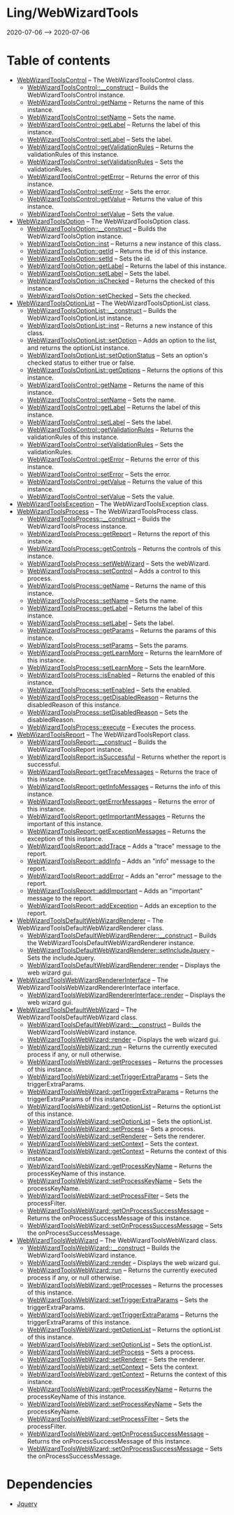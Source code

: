 Ling/WebWizardTools
================
2020-07-06 --> 2020-07-06




Table of contents
===========

- [WebWizardToolsControl](https://github.com/lingtalfi/WebWizardTools/blob/master/doc/api/Ling/WebWizardTools/Controls/WebWizardToolsControl.md) &ndash; The WebWizardToolsControl class.
    - [WebWizardToolsControl::__construct](https://github.com/lingtalfi/WebWizardTools/blob/master/doc/api/Ling/WebWizardTools/Controls/WebWizardToolsControl/__construct.md) &ndash; Builds the WebWizardToolsControl instance.
    - [WebWizardToolsControl::getName](https://github.com/lingtalfi/WebWizardTools/blob/master/doc/api/Ling/WebWizardTools/Controls/WebWizardToolsControl/getName.md) &ndash; Returns the name of this instance.
    - [WebWizardToolsControl::setName](https://github.com/lingtalfi/WebWizardTools/blob/master/doc/api/Ling/WebWizardTools/Controls/WebWizardToolsControl/setName.md) &ndash; Sets the name.
    - [WebWizardToolsControl::getLabel](https://github.com/lingtalfi/WebWizardTools/blob/master/doc/api/Ling/WebWizardTools/Controls/WebWizardToolsControl/getLabel.md) &ndash; Returns the label of this instance.
    - [WebWizardToolsControl::setLabel](https://github.com/lingtalfi/WebWizardTools/blob/master/doc/api/Ling/WebWizardTools/Controls/WebWizardToolsControl/setLabel.md) &ndash; Sets the label.
    - [WebWizardToolsControl::getValidationRules](https://github.com/lingtalfi/WebWizardTools/blob/master/doc/api/Ling/WebWizardTools/Controls/WebWizardToolsControl/getValidationRules.md) &ndash; Returns the validationRules of this instance.
    - [WebWizardToolsControl::setValidationRules](https://github.com/lingtalfi/WebWizardTools/blob/master/doc/api/Ling/WebWizardTools/Controls/WebWizardToolsControl/setValidationRules.md) &ndash; Sets the validationRules.
    - [WebWizardToolsControl::getError](https://github.com/lingtalfi/WebWizardTools/blob/master/doc/api/Ling/WebWizardTools/Controls/WebWizardToolsControl/getError.md) &ndash; Returns the error of this instance.
    - [WebWizardToolsControl::setError](https://github.com/lingtalfi/WebWizardTools/blob/master/doc/api/Ling/WebWizardTools/Controls/WebWizardToolsControl/setError.md) &ndash; Sets the error.
    - [WebWizardToolsControl::getValue](https://github.com/lingtalfi/WebWizardTools/blob/master/doc/api/Ling/WebWizardTools/Controls/WebWizardToolsControl/getValue.md) &ndash; Returns the value of this instance.
    - [WebWizardToolsControl::setValue](https://github.com/lingtalfi/WebWizardTools/blob/master/doc/api/Ling/WebWizardTools/Controls/WebWizardToolsControl/setValue.md) &ndash; Sets the value.
- [WebWizardToolsOption](https://github.com/lingtalfi/WebWizardTools/blob/master/doc/api/Ling/WebWizardTools/Controls/WebWizardToolsOption.md) &ndash; The WebWizardToolsOption class.
    - [WebWizardToolsOption::__construct](https://github.com/lingtalfi/WebWizardTools/blob/master/doc/api/Ling/WebWizardTools/Controls/WebWizardToolsOption/__construct.md) &ndash; Builds the WebWizardToolsOption instance.
    - [WebWizardToolsOption::inst](https://github.com/lingtalfi/WebWizardTools/blob/master/doc/api/Ling/WebWizardTools/Controls/WebWizardToolsOption/inst.md) &ndash; Returns a new instance of this class.
    - [WebWizardToolsOption::getId](https://github.com/lingtalfi/WebWizardTools/blob/master/doc/api/Ling/WebWizardTools/Controls/WebWizardToolsOption/getId.md) &ndash; Returns the id of this instance.
    - [WebWizardToolsOption::setId](https://github.com/lingtalfi/WebWizardTools/blob/master/doc/api/Ling/WebWizardTools/Controls/WebWizardToolsOption/setId.md) &ndash; Sets the id.
    - [WebWizardToolsOption::getLabel](https://github.com/lingtalfi/WebWizardTools/blob/master/doc/api/Ling/WebWizardTools/Controls/WebWizardToolsOption/getLabel.md) &ndash; Returns the label of this instance.
    - [WebWizardToolsOption::setLabel](https://github.com/lingtalfi/WebWizardTools/blob/master/doc/api/Ling/WebWizardTools/Controls/WebWizardToolsOption/setLabel.md) &ndash; Sets the label.
    - [WebWizardToolsOption::isChecked](https://github.com/lingtalfi/WebWizardTools/blob/master/doc/api/Ling/WebWizardTools/Controls/WebWizardToolsOption/isChecked.md) &ndash; Returns the checked of this instance.
    - [WebWizardToolsOption::setChecked](https://github.com/lingtalfi/WebWizardTools/blob/master/doc/api/Ling/WebWizardTools/Controls/WebWizardToolsOption/setChecked.md) &ndash; Sets the checked.
- [WebWizardToolsOptionList](https://github.com/lingtalfi/WebWizardTools/blob/master/doc/api/Ling/WebWizardTools/Controls/WebWizardToolsOptionList.md) &ndash; The WebWizardToolsOptionList class.
    - [WebWizardToolsOptionList::__construct](https://github.com/lingtalfi/WebWizardTools/blob/master/doc/api/Ling/WebWizardTools/Controls/WebWizardToolsOptionList/__construct.md) &ndash; Builds the WebWizardToolsOptionList instance.
    - [WebWizardToolsOptionList::inst](https://github.com/lingtalfi/WebWizardTools/blob/master/doc/api/Ling/WebWizardTools/Controls/WebWizardToolsOptionList/inst.md) &ndash; Returns a new instance of this class.
    - [WebWizardToolsOptionList::setOption](https://github.com/lingtalfi/WebWizardTools/blob/master/doc/api/Ling/WebWizardTools/Controls/WebWizardToolsOptionList/setOption.md) &ndash; Adds an option to the list, and returns the optionList instance.
    - [WebWizardToolsOptionList::setOptionStatus](https://github.com/lingtalfi/WebWizardTools/blob/master/doc/api/Ling/WebWizardTools/Controls/WebWizardToolsOptionList/setOptionStatus.md) &ndash; Sets an option's checked status to either true or false.
    - [WebWizardToolsOptionList::getOptions](https://github.com/lingtalfi/WebWizardTools/blob/master/doc/api/Ling/WebWizardTools/Controls/WebWizardToolsOptionList/getOptions.md) &ndash; Returns the options of this instance.
    - [WebWizardToolsControl::getName](https://github.com/lingtalfi/WebWizardTools/blob/master/doc/api/Ling/WebWizardTools/Controls/WebWizardToolsControl/getName.md) &ndash; Returns the name of this instance.
    - [WebWizardToolsControl::setName](https://github.com/lingtalfi/WebWizardTools/blob/master/doc/api/Ling/WebWizardTools/Controls/WebWizardToolsControl/setName.md) &ndash; Sets the name.
    - [WebWizardToolsControl::getLabel](https://github.com/lingtalfi/WebWizardTools/blob/master/doc/api/Ling/WebWizardTools/Controls/WebWizardToolsControl/getLabel.md) &ndash; Returns the label of this instance.
    - [WebWizardToolsControl::setLabel](https://github.com/lingtalfi/WebWizardTools/blob/master/doc/api/Ling/WebWizardTools/Controls/WebWizardToolsControl/setLabel.md) &ndash; Sets the label.
    - [WebWizardToolsControl::getValidationRules](https://github.com/lingtalfi/WebWizardTools/blob/master/doc/api/Ling/WebWizardTools/Controls/WebWizardToolsControl/getValidationRules.md) &ndash; Returns the validationRules of this instance.
    - [WebWizardToolsControl::setValidationRules](https://github.com/lingtalfi/WebWizardTools/blob/master/doc/api/Ling/WebWizardTools/Controls/WebWizardToolsControl/setValidationRules.md) &ndash; Sets the validationRules.
    - [WebWizardToolsControl::getError](https://github.com/lingtalfi/WebWizardTools/blob/master/doc/api/Ling/WebWizardTools/Controls/WebWizardToolsControl/getError.md) &ndash; Returns the error of this instance.
    - [WebWizardToolsControl::setError](https://github.com/lingtalfi/WebWizardTools/blob/master/doc/api/Ling/WebWizardTools/Controls/WebWizardToolsControl/setError.md) &ndash; Sets the error.
    - [WebWizardToolsControl::getValue](https://github.com/lingtalfi/WebWizardTools/blob/master/doc/api/Ling/WebWizardTools/Controls/WebWizardToolsControl/getValue.md) &ndash; Returns the value of this instance.
    - [WebWizardToolsControl::setValue](https://github.com/lingtalfi/WebWizardTools/blob/master/doc/api/Ling/WebWizardTools/Controls/WebWizardToolsControl/setValue.md) &ndash; Sets the value.
- [WebWizardToolsException](https://github.com/lingtalfi/WebWizardTools/blob/master/doc/api/Ling/WebWizardTools/Exception/WebWizardToolsException.md) &ndash; The WebWizardToolsException class.
- [WebWizardToolsProcess](https://github.com/lingtalfi/WebWizardTools/blob/master/doc/api/Ling/WebWizardTools/Process/WebWizardToolsProcess.md) &ndash; The WebWizardToolsProcess class.
    - [WebWizardToolsProcess::__construct](https://github.com/lingtalfi/WebWizardTools/blob/master/doc/api/Ling/WebWizardTools/Process/WebWizardToolsProcess/__construct.md) &ndash; Builds the WebWizardToolsProcess instance.
    - [WebWizardToolsProcess::getReport](https://github.com/lingtalfi/WebWizardTools/blob/master/doc/api/Ling/WebWizardTools/Process/WebWizardToolsProcess/getReport.md) &ndash; Returns the report of this instance.
    - [WebWizardToolsProcess::getControls](https://github.com/lingtalfi/WebWizardTools/blob/master/doc/api/Ling/WebWizardTools/Process/WebWizardToolsProcess/getControls.md) &ndash; Returns the controls of this instance.
    - [WebWizardToolsProcess::setWebWizard](https://github.com/lingtalfi/WebWizardTools/blob/master/doc/api/Ling/WebWizardTools/Process/WebWizardToolsProcess/setWebWizard.md) &ndash; Sets the webWizard.
    - [WebWizardToolsProcess::setControl](https://github.com/lingtalfi/WebWizardTools/blob/master/doc/api/Ling/WebWizardTools/Process/WebWizardToolsProcess/setControl.md) &ndash; Adds a control to this process.
    - [WebWizardToolsProcess::getName](https://github.com/lingtalfi/WebWizardTools/blob/master/doc/api/Ling/WebWizardTools/Process/WebWizardToolsProcess/getName.md) &ndash; Returns the name of this instance.
    - [WebWizardToolsProcess::setName](https://github.com/lingtalfi/WebWizardTools/blob/master/doc/api/Ling/WebWizardTools/Process/WebWizardToolsProcess/setName.md) &ndash; Sets the name.
    - [WebWizardToolsProcess::getLabel](https://github.com/lingtalfi/WebWizardTools/blob/master/doc/api/Ling/WebWizardTools/Process/WebWizardToolsProcess/getLabel.md) &ndash; Returns the label of this instance.
    - [WebWizardToolsProcess::setLabel](https://github.com/lingtalfi/WebWizardTools/blob/master/doc/api/Ling/WebWizardTools/Process/WebWizardToolsProcess/setLabel.md) &ndash; Sets the label.
    - [WebWizardToolsProcess::getParams](https://github.com/lingtalfi/WebWizardTools/blob/master/doc/api/Ling/WebWizardTools/Process/WebWizardToolsProcess/getParams.md) &ndash; Returns the params of this instance.
    - [WebWizardToolsProcess::setParams](https://github.com/lingtalfi/WebWizardTools/blob/master/doc/api/Ling/WebWizardTools/Process/WebWizardToolsProcess/setParams.md) &ndash; Sets the params.
    - [WebWizardToolsProcess::getLearnMore](https://github.com/lingtalfi/WebWizardTools/blob/master/doc/api/Ling/WebWizardTools/Process/WebWizardToolsProcess/getLearnMore.md) &ndash; Returns the learnMore of this instance.
    - [WebWizardToolsProcess::setLearnMore](https://github.com/lingtalfi/WebWizardTools/blob/master/doc/api/Ling/WebWizardTools/Process/WebWizardToolsProcess/setLearnMore.md) &ndash; Sets the learnMore.
    - [WebWizardToolsProcess::isEnabled](https://github.com/lingtalfi/WebWizardTools/blob/master/doc/api/Ling/WebWizardTools/Process/WebWizardToolsProcess/isEnabled.md) &ndash; Returns the enabled of this instance.
    - [WebWizardToolsProcess::setEnabled](https://github.com/lingtalfi/WebWizardTools/blob/master/doc/api/Ling/WebWizardTools/Process/WebWizardToolsProcess/setEnabled.md) &ndash; Sets the enabled.
    - [WebWizardToolsProcess::getDisabledReason](https://github.com/lingtalfi/WebWizardTools/blob/master/doc/api/Ling/WebWizardTools/Process/WebWizardToolsProcess/getDisabledReason.md) &ndash; Returns the disabledReason of this instance.
    - [WebWizardToolsProcess::setDisabledReason](https://github.com/lingtalfi/WebWizardTools/blob/master/doc/api/Ling/WebWizardTools/Process/WebWizardToolsProcess/setDisabledReason.md) &ndash; Sets the disabledReason.
    - [WebWizardToolsProcess::execute](https://github.com/lingtalfi/WebWizardTools/blob/master/doc/api/Ling/WebWizardTools/Process/WebWizardToolsProcess/execute.md) &ndash; Executes the process.
- [WebWizardToolsReport](https://github.com/lingtalfi/WebWizardTools/blob/master/doc/api/Ling/WebWizardTools/Report/WebWizardToolsReport.md) &ndash; The WebWizardToolsReport class.
    - [WebWizardToolsReport::__construct](https://github.com/lingtalfi/WebWizardTools/blob/master/doc/api/Ling/WebWizardTools/Report/WebWizardToolsReport/__construct.md) &ndash; Builds the WebWizardToolsReport instance.
    - [WebWizardToolsReport::isSuccessful](https://github.com/lingtalfi/WebWizardTools/blob/master/doc/api/Ling/WebWizardTools/Report/WebWizardToolsReport/isSuccessful.md) &ndash; Returns whether the report is successful.
    - [WebWizardToolsReport::getTraceMessages](https://github.com/lingtalfi/WebWizardTools/blob/master/doc/api/Ling/WebWizardTools/Report/WebWizardToolsReport/getTraceMessages.md) &ndash; Returns the trace of this instance.
    - [WebWizardToolsReport::getInfoMessages](https://github.com/lingtalfi/WebWizardTools/blob/master/doc/api/Ling/WebWizardTools/Report/WebWizardToolsReport/getInfoMessages.md) &ndash; Returns the info of this instance.
    - [WebWizardToolsReport::getErrorMessages](https://github.com/lingtalfi/WebWizardTools/blob/master/doc/api/Ling/WebWizardTools/Report/WebWizardToolsReport/getErrorMessages.md) &ndash; Returns the error of this instance.
    - [WebWizardToolsReport::getImportantMessages](https://github.com/lingtalfi/WebWizardTools/blob/master/doc/api/Ling/WebWizardTools/Report/WebWizardToolsReport/getImportantMessages.md) &ndash; Returns the important of this instance.
    - [WebWizardToolsReport::getExceptionMessages](https://github.com/lingtalfi/WebWizardTools/blob/master/doc/api/Ling/WebWizardTools/Report/WebWizardToolsReport/getExceptionMessages.md) &ndash; Returns the exception of this instance.
    - [WebWizardToolsReport::addTrace](https://github.com/lingtalfi/WebWizardTools/blob/master/doc/api/Ling/WebWizardTools/Report/WebWizardToolsReport/addTrace.md) &ndash; Adds a "trace" message to the report.
    - [WebWizardToolsReport::addInfo](https://github.com/lingtalfi/WebWizardTools/blob/master/doc/api/Ling/WebWizardTools/Report/WebWizardToolsReport/addInfo.md) &ndash; Adds an "info" message to the report.
    - [WebWizardToolsReport::addError](https://github.com/lingtalfi/WebWizardTools/blob/master/doc/api/Ling/WebWizardTools/Report/WebWizardToolsReport/addError.md) &ndash; Adds an "error" message to the report.
    - [WebWizardToolsReport::addImportant](https://github.com/lingtalfi/WebWizardTools/blob/master/doc/api/Ling/WebWizardTools/Report/WebWizardToolsReport/addImportant.md) &ndash; Adds an "important" message to the report.
    - [WebWizardToolsReport::addException](https://github.com/lingtalfi/WebWizardTools/blob/master/doc/api/Ling/WebWizardTools/Report/WebWizardToolsReport/addException.md) &ndash; Adds an exception to the report.
- [WebWizardToolsDefaultWebWizardRenderer](https://github.com/lingtalfi/WebWizardTools/blob/master/doc/api/Ling/WebWizardTools/WebWizard/Renderer/WebWizardToolsDefaultWebWizardRenderer.md) &ndash; The WebWizardToolsDefaultWebWizardRenderer class.
    - [WebWizardToolsDefaultWebWizardRenderer::__construct](https://github.com/lingtalfi/WebWizardTools/blob/master/doc/api/Ling/WebWizardTools/WebWizard/Renderer/WebWizardToolsDefaultWebWizardRenderer/__construct.md) &ndash; Builds the WebWizardToolsDefaultWebWizardRenderer instance.
    - [WebWizardToolsDefaultWebWizardRenderer::setIncludeJquery](https://github.com/lingtalfi/WebWizardTools/blob/master/doc/api/Ling/WebWizardTools/WebWizard/Renderer/WebWizardToolsDefaultWebWizardRenderer/setIncludeJquery.md) &ndash; Sets the includeJquery.
    - [WebWizardToolsDefaultWebWizardRenderer::render](https://github.com/lingtalfi/WebWizardTools/blob/master/doc/api/Ling/WebWizardTools/WebWizard/Renderer/WebWizardToolsDefaultWebWizardRenderer/render.md) &ndash; Displays the web wizard gui.
- [WebWizardToolsWebWizardRendererInterface](https://github.com/lingtalfi/WebWizardTools/blob/master/doc/api/Ling/WebWizardTools/WebWizard/Renderer/WebWizardToolsWebWizardRendererInterface.md) &ndash; The WebWizardToolsWebWizardRendererInterface interface.
    - [WebWizardToolsWebWizardRendererInterface::render](https://github.com/lingtalfi/WebWizardTools/blob/master/doc/api/Ling/WebWizardTools/WebWizard/Renderer/WebWizardToolsWebWizardRendererInterface/render.md) &ndash; Displays the web wizard gui.
- [WebWizardToolsDefaultWebWizard](https://github.com/lingtalfi/WebWizardTools/blob/master/doc/api/Ling/WebWizardTools/WebWizard/WebWizardToolsDefaultWebWizard.md) &ndash; The WebWizardToolsDefaultWebWizard class.
    - [WebWizardToolsDefaultWebWizard::__construct](https://github.com/lingtalfi/WebWizardTools/blob/master/doc/api/Ling/WebWizardTools/WebWizard/WebWizardToolsDefaultWebWizard/__construct.md) &ndash; Builds the WebWizardToolsWebWizard instance.
    - [WebWizardToolsWebWizard::render](https://github.com/lingtalfi/WebWizardTools/blob/master/doc/api/Ling/WebWizardTools/WebWizard/WebWizardToolsWebWizard/render.md) &ndash; Displays the web wizard gui.
    - [WebWizardToolsWebWizard::run](https://github.com/lingtalfi/WebWizardTools/blob/master/doc/api/Ling/WebWizardTools/WebWizard/WebWizardToolsWebWizard/run.md) &ndash; Returns the currently executed process if any, or null otherwise.
    - [WebWizardToolsWebWizard::getProcesses](https://github.com/lingtalfi/WebWizardTools/blob/master/doc/api/Ling/WebWizardTools/WebWizard/WebWizardToolsWebWizard/getProcesses.md) &ndash; Returns the processes of this instance.
    - [WebWizardToolsWebWizard::setTriggerExtraParams](https://github.com/lingtalfi/WebWizardTools/blob/master/doc/api/Ling/WebWizardTools/WebWizard/WebWizardToolsWebWizard/setTriggerExtraParams.md) &ndash; Sets the triggerExtraParams.
    - [WebWizardToolsWebWizard::getTriggerExtraParams](https://github.com/lingtalfi/WebWizardTools/blob/master/doc/api/Ling/WebWizardTools/WebWizard/WebWizardToolsWebWizard/getTriggerExtraParams.md) &ndash; Returns the triggerExtraParams of this instance.
    - [WebWizardToolsWebWizard::getOptionList](https://github.com/lingtalfi/WebWizardTools/blob/master/doc/api/Ling/WebWizardTools/WebWizard/WebWizardToolsWebWizard/getOptionList.md) &ndash; Returns the optionList of this instance.
    - [WebWizardToolsWebWizard::setOptionList](https://github.com/lingtalfi/WebWizardTools/blob/master/doc/api/Ling/WebWizardTools/WebWizard/WebWizardToolsWebWizard/setOptionList.md) &ndash; Sets the optionList.
    - [WebWizardToolsWebWizard::setProcess](https://github.com/lingtalfi/WebWizardTools/blob/master/doc/api/Ling/WebWizardTools/WebWizard/WebWizardToolsWebWizard/setProcess.md) &ndash; Sets a process.
    - [WebWizardToolsWebWizard::setRenderer](https://github.com/lingtalfi/WebWizardTools/blob/master/doc/api/Ling/WebWizardTools/WebWizard/WebWizardToolsWebWizard/setRenderer.md) &ndash; Sets the renderer.
    - [WebWizardToolsWebWizard::setContext](https://github.com/lingtalfi/WebWizardTools/blob/master/doc/api/Ling/WebWizardTools/WebWizard/WebWizardToolsWebWizard/setContext.md) &ndash; Sets the context.
    - [WebWizardToolsWebWizard::getContext](https://github.com/lingtalfi/WebWizardTools/blob/master/doc/api/Ling/WebWizardTools/WebWizard/WebWizardToolsWebWizard/getContext.md) &ndash; Returns the context of this instance.
    - [WebWizardToolsWebWizard::getProcessKeyName](https://github.com/lingtalfi/WebWizardTools/blob/master/doc/api/Ling/WebWizardTools/WebWizard/WebWizardToolsWebWizard/getProcessKeyName.md) &ndash; Returns the processKeyName of this instance.
    - [WebWizardToolsWebWizard::setProcessKeyName](https://github.com/lingtalfi/WebWizardTools/blob/master/doc/api/Ling/WebWizardTools/WebWizard/WebWizardToolsWebWizard/setProcessKeyName.md) &ndash; Sets the processKeyName.
    - [WebWizardToolsWebWizard::setProcessFilter](https://github.com/lingtalfi/WebWizardTools/blob/master/doc/api/Ling/WebWizardTools/WebWizard/WebWizardToolsWebWizard/setProcessFilter.md) &ndash; Sets the processFilter.
    - [WebWizardToolsWebWizard::getOnProcessSuccessMessage](https://github.com/lingtalfi/WebWizardTools/blob/master/doc/api/Ling/WebWizardTools/WebWizard/WebWizardToolsWebWizard/getOnProcessSuccessMessage.md) &ndash; Returns the onProcessSuccessMessage of this instance.
    - [WebWizardToolsWebWizard::setOnProcessSuccessMessage](https://github.com/lingtalfi/WebWizardTools/blob/master/doc/api/Ling/WebWizardTools/WebWizard/WebWizardToolsWebWizard/setOnProcessSuccessMessage.md) &ndash; Sets the onProcessSuccessMessage.
- [WebWizardToolsWebWizard](https://github.com/lingtalfi/WebWizardTools/blob/master/doc/api/Ling/WebWizardTools/WebWizard/WebWizardToolsWebWizard.md) &ndash; The WebWizardToolsWebWizard class.
    - [WebWizardToolsWebWizard::__construct](https://github.com/lingtalfi/WebWizardTools/blob/master/doc/api/Ling/WebWizardTools/WebWizard/WebWizardToolsWebWizard/__construct.md) &ndash; Builds the WebWizardToolsWebWizard instance.
    - [WebWizardToolsWebWizard::render](https://github.com/lingtalfi/WebWizardTools/blob/master/doc/api/Ling/WebWizardTools/WebWizard/WebWizardToolsWebWizard/render.md) &ndash; Displays the web wizard gui.
    - [WebWizardToolsWebWizard::run](https://github.com/lingtalfi/WebWizardTools/blob/master/doc/api/Ling/WebWizardTools/WebWizard/WebWizardToolsWebWizard/run.md) &ndash; Returns the currently executed process if any, or null otherwise.
    - [WebWizardToolsWebWizard::getProcesses](https://github.com/lingtalfi/WebWizardTools/blob/master/doc/api/Ling/WebWizardTools/WebWizard/WebWizardToolsWebWizard/getProcesses.md) &ndash; Returns the processes of this instance.
    - [WebWizardToolsWebWizard::setTriggerExtraParams](https://github.com/lingtalfi/WebWizardTools/blob/master/doc/api/Ling/WebWizardTools/WebWizard/WebWizardToolsWebWizard/setTriggerExtraParams.md) &ndash; Sets the triggerExtraParams.
    - [WebWizardToolsWebWizard::getTriggerExtraParams](https://github.com/lingtalfi/WebWizardTools/blob/master/doc/api/Ling/WebWizardTools/WebWizard/WebWizardToolsWebWizard/getTriggerExtraParams.md) &ndash; Returns the triggerExtraParams of this instance.
    - [WebWizardToolsWebWizard::getOptionList](https://github.com/lingtalfi/WebWizardTools/blob/master/doc/api/Ling/WebWizardTools/WebWizard/WebWizardToolsWebWizard/getOptionList.md) &ndash; Returns the optionList of this instance.
    - [WebWizardToolsWebWizard::setOptionList](https://github.com/lingtalfi/WebWizardTools/blob/master/doc/api/Ling/WebWizardTools/WebWizard/WebWizardToolsWebWizard/setOptionList.md) &ndash; Sets the optionList.
    - [WebWizardToolsWebWizard::setProcess](https://github.com/lingtalfi/WebWizardTools/blob/master/doc/api/Ling/WebWizardTools/WebWizard/WebWizardToolsWebWizard/setProcess.md) &ndash; Sets a process.
    - [WebWizardToolsWebWizard::setRenderer](https://github.com/lingtalfi/WebWizardTools/blob/master/doc/api/Ling/WebWizardTools/WebWizard/WebWizardToolsWebWizard/setRenderer.md) &ndash; Sets the renderer.
    - [WebWizardToolsWebWizard::setContext](https://github.com/lingtalfi/WebWizardTools/blob/master/doc/api/Ling/WebWizardTools/WebWizard/WebWizardToolsWebWizard/setContext.md) &ndash; Sets the context.
    - [WebWizardToolsWebWizard::getContext](https://github.com/lingtalfi/WebWizardTools/blob/master/doc/api/Ling/WebWizardTools/WebWizard/WebWizardToolsWebWizard/getContext.md) &ndash; Returns the context of this instance.
    - [WebWizardToolsWebWizard::getProcessKeyName](https://github.com/lingtalfi/WebWizardTools/blob/master/doc/api/Ling/WebWizardTools/WebWizard/WebWizardToolsWebWizard/getProcessKeyName.md) &ndash; Returns the processKeyName of this instance.
    - [WebWizardToolsWebWizard::setProcessKeyName](https://github.com/lingtalfi/WebWizardTools/blob/master/doc/api/Ling/WebWizardTools/WebWizard/WebWizardToolsWebWizard/setProcessKeyName.md) &ndash; Sets the processKeyName.
    - [WebWizardToolsWebWizard::setProcessFilter](https://github.com/lingtalfi/WebWizardTools/blob/master/doc/api/Ling/WebWizardTools/WebWizard/WebWizardToolsWebWizard/setProcessFilter.md) &ndash; Sets the processFilter.
    - [WebWizardToolsWebWizard::getOnProcessSuccessMessage](https://github.com/lingtalfi/WebWizardTools/blob/master/doc/api/Ling/WebWizardTools/WebWizard/WebWizardToolsWebWizard/getOnProcessSuccessMessage.md) &ndash; Returns the onProcessSuccessMessage of this instance.
    - [WebWizardToolsWebWizard::setOnProcessSuccessMessage](https://github.com/lingtalfi/WebWizardTools/blob/master/doc/api/Ling/WebWizardTools/WebWizard/WebWizardToolsWebWizard/setOnProcessSuccessMessage.md) &ndash; Sets the onProcessSuccessMessage.


Dependencies
============
- [Jquery](https://github.com/lingtalfi/Jquery)


